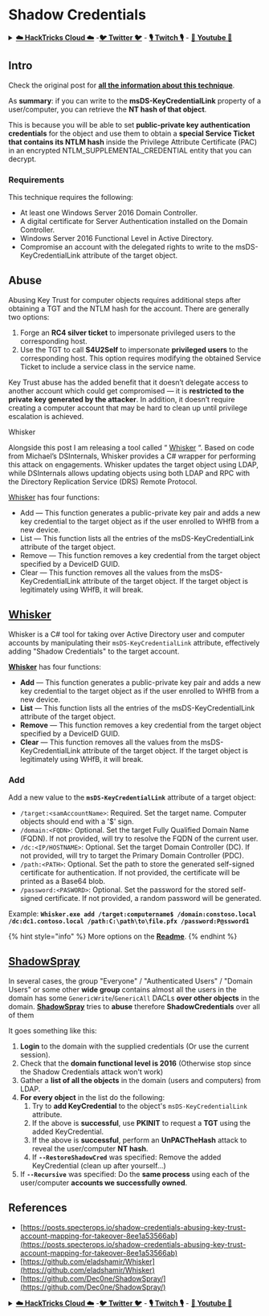 # Shadow Credentials

<details>

<summary><a href="https://cloud.hacktricks.xyz/pentesting-cloud/pentesting-cloud-methodology"><strong>☁️ HackTricks Cloud ☁️</strong></a> -<a href="https://twitter.com/hacktricks_live"><strong>🐦 Twitter 🐦</strong></a> - <a href="https://www.twitch.tv/hacktricks_live/schedule"><strong>🎙️ Twitch 🎙️</strong></a> - <a href="https://www.youtube.com/@hacktricks_LIVE"><strong>🎥 Youtube 🎥</strong></a></summary>

* Do you work in a **cybersecurity company**? Do you want to see your **company advertised in HackTricks**? or do you want to have access to the **latest version of the PEASS or download HackTricks in PDF**? Check the [**SUBSCRIPTION PLANS**](https://github.com/sponsors/carlospolop)!
* Discover [**The PEASS Family**](https://opensea.io/collection/the-peass-family), our collection of exclusive [**NFTs**](https://opensea.io/collection/the-peass-family)
* Get the [**official PEASS & HackTricks swag**](https://peass.creator-spring.com)
* **Join the** [**💬**](https://emojipedia.org/speech-balloon/) [**Discord group**](https://discord.gg/hRep4RUj7f) or the [**telegram group**](https://t.me/peass) or **follow** me on **Twitter** [**🐦**](https://github.com/carlospolop/hacktricks/tree/7af18b62b3bdc423e11444677a6a73d4043511e9/\[https:/emojipedia.org/bird/README.md)[**@carlospolopm**](https://twitter.com/hacktricks_live)**.**
* **Share your hacking tricks by submitting PRs to the [hacktricks repo](https://github.com/carlospolop/hacktricks) and [hacktricks-cloud repo](https://github.com/carlospolop/hacktricks-cloud)**.

</details>

## Intro <a href="#3f17" id="3f17"></a>

Check the original post for [**all the information about this technique**](https://posts.specterops.io/shadow-credentials-abusing-key-trust-account-mapping-for-takeover-8ee1a53566ab).

As **summary**: if you can write to the **msDS-KeyCredentialLink** property of a user/computer, you can retrieve the **NT hash of that object**.

This is because you will be able to set **public-private key authentication credentials** for the object and use them to obtain a **special Service Ticket that contains its NTLM hash** inside the Privilege Attribute Certificate (PAC) in an encrypted NTLM\_SUPPLEMENTAL\_CREDENTIAL entity that you can decrypt.

### Requirements <a href="#2de4" id="2de4"></a>

This technique requires the following:

* At least one Windows Server 2016 Domain Controller.
* A digital certificate for Server Authentication installed on the Domain Controller.
* Windows Server 2016 Functional Level in Active Directory.
* Compromise an account with the delegated rights to write to the msDS-KeyCredentialLink attribute of the target object.

## Abuse

Abusing Key Trust for computer objects requires additional steps after obtaining a TGT and the NTLM hash for the account. There are generally two options:

1. Forge an **RC4 silver ticket** to impersonate privileged users to the corresponding host.
2. Use the TGT to call **S4U2Self** to impersonate **privileged users** to the corresponding host. This option requires modifying the obtained Service Ticket to include a service class in the service name.

Key Trust abuse has the added benefit that it doesn’t delegate access to another account which could get compromised — it is **restricted to the private key generated by the attacker**. In addition, it doesn’t require creating a computer account that may be hard to clean up until privilege escalation is achieved.

Whisker

Alongside this post I am releasing a tool called “ [Whisker](https://github.com/eladshamir/Whisker) “. Based on code from Michael’s DSInternals, Whisker provides a C# wrapper for performing this attack on engagements. Whisker updates the target object using LDAP, while DSInternals allows updating objects using both LDAP and RPC with the Directory Replication Service (DRS) Remote Protocol.

[Whisker](https://github.com/eladshamir/Whisker) has four functions:

* Add — This function generates a public-private key pair and adds a new key credential to the target object as if the user enrolled to WHfB from a new device.
* List — This function lists all the entries of the msDS-KeyCredentialLink attribute of the target object.
* Remove — This function removes a key credential from the target object specified by a DeviceID GUID.
* Clear — This function removes all the values from the msDS-KeyCredentialLink attribute of the target object. If the target object is legitimately using WHfB, it will break.

## [Whisker](https://github.com/eladshamir/Whisker) <a href="#7e2e" id="7e2e"></a>

Whisker is a C# tool for taking over Active Directory user and computer accounts by manipulating their `msDS-KeyCredentialLink` attribute, effectively adding "Shadow Credentials" to the target account.

[**Whisker**](https://github.com/eladshamir/Whisker) has four functions:

* **Add** — This function generates a public-private key pair and adds a new key credential to the target object as if the user enrolled to WHfB from a new device.
* **List** — This function lists all the entries of the msDS-KeyCredentialLink attribute of the target object.
* **Remove** — This function removes a key credential from the target object specified by a DeviceID GUID.
* **Clear** — This function removes all the values from the msDS-KeyCredentialLink attribute of the target object. If the target object is legitimately using WHfB, it will break.

### Add

Add a new value to the **`msDS-KeyCredentialLink`** attribute of a target object:

* `/target:<samAccountName>`: Required. Set the target name. Computer objects should end with a '$' sign.
* `/domain:<FQDN>`: Optional. Set the target Fully Qualified Domain Name (FQDN). If not provided, will try to resolve the FQDN of the current user.
* `/dc:<IP/HOSTNAME>`: Optional. Set the target Domain Controller (DC). If not provided, will try to target the Primary Domain Controller (PDC).
* `/path:<PATH>`: Optional. Set the path to store the generated self-signed certificate for authentication. If not provided, the certificate will be printed as a Base64 blob.
* `/password:<PASWORD>`: Optional. Set the password for the stored self-signed certificate. If not provided, a random password will be generated.

Example: **`Whisker.exe add /target:computername$ /domain:constoso.local /dc:dc1.contoso.local /path:C:\path\to\file.pfx /password:P@ssword1`**

{% hint style="info" %}
More options on the [**Readme**](https://github.com/eladshamir/Whisker).
{% endhint %}

## [ShadowSpray](https://github.com/Dec0ne/ShadowSpray/)

In several cases, the group "Everyone" / "Authenticated Users" / "Domain Users" or some other **wide group** contains almost all the users in the domain has some `GenericWrite`/`GenericAll` DACLs **over other objects** in the domain. [**ShadowSpray**](https://github.com/Dec0ne/ShadowSpray/) tries to **abuse** therefore **ShadowCredentials** over all of them

It goes something like this:

1. **Login** to the domain with the supplied credentials (Or use the current session).
2. Check that the **domain functional level is 2016** (Otherwise stop since the Shadow Credentials attack won't work)
3. Gather a **list of all the objects** in the domain (users and computers) from LDAP.
4. **For every object** in the list do the following:
   1. Try to **add KeyCredential** to the object's `msDS-KeyCredentialLink` attribute.
   2. If the above is **successful**, use **PKINIT** to request a **TGT** using the added KeyCredential.
   3. If the above is **successful**, perform an **UnPACTheHash** attack to reveal the user/computer **NT hash**.
   4. If **`--RestoreShadowCred`** was specified: Remove the added KeyCredential (clean up after yourself...)
5. If **`--Recursive`** was specified: Do the **same process** using each of the user/computer **accounts we successfully owned**.

## References

* [https://posts.specterops.io/shadow-credentials-abusing-key-trust-account-mapping-for-takeover-8ee1a53566ab](https://posts.specterops.io/shadow-credentials-abusing-key-trust-account-mapping-for-takeover-8ee1a53566ab)
* [https://github.com/eladshamir/Whisker](https://github.com/eladshamir/Whisker)
* [https://github.com/Dec0ne/ShadowSpray/](https://github.com/Dec0ne/ShadowSpray/)

<details>

<summary><a href="https://cloud.hacktricks.xyz/pentesting-cloud/pentesting-cloud-methodology"><strong>☁️ HackTricks Cloud ☁️</strong></a> -<a href="https://twitter.com/hacktricks_live"><strong>🐦 Twitter 🐦</strong></a> - <a href="https://www.twitch.tv/hacktricks_live/schedule"><strong>🎙️ Twitch 🎙️</strong></a> - <a href="https://www.youtube.com/@hacktricks_LIVE"><strong>🎥 Youtube 🎥</strong></a></summary>

* Do you work in a **cybersecurity company**? Do you want to see your **company advertised in HackTricks**? or do you want to have access to the **latest version of the PEASS or download HackTricks in PDF**? Check the [**SUBSCRIPTION PLANS**](https://github.com/sponsors/carlospolop)!
* Discover [**The PEASS Family**](https://opensea.io/collection/the-peass-family), our collection of exclusive [**NFTs**](https://opensea.io/collection/the-peass-family)
* Get the [**official PEASS & HackTricks swag**](https://peass.creator-spring.com)
* **Join the** [**💬**](https://emojipedia.org/speech-balloon/) [**Discord group**](https://discord.gg/hRep4RUj7f) or the [**telegram group**](https://t.me/peass) or **follow** me on **Twitter** [**🐦**](https://github.com/carlospolop/hacktricks/tree/7af18b62b3bdc423e11444677a6a73d4043511e9/\[https:/emojipedia.org/bird/README.md)[**@carlospolopm**](https://twitter.com/hacktricks_live)**.**
* **Share your hacking tricks by submitting PRs to the [hacktricks repo](https://github.com/carlospolop/hacktricks) and [hacktricks-cloud repo](https://github.com/carlospolop/hacktricks-cloud)**.

</details>
